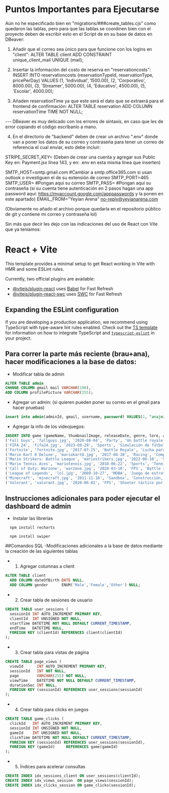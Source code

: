 # Puntos Importantes para Ejecutarse
Aún no he especificado bien en "migrations/###create_tables.cjs" como quedaron las tablas, pero para que las tablas se coordinen bien con el proyecto deben de escribir esto en el Script de <arenareservations> en su base de datos en DBeaver:
1. Añadir que el correo sea único para que funcione con los logins en "client":
ALTER TABLE client
ADD CONSTRAINT unique_client_mail UNIQUE (mail);

2. Insertar la información del costo de reserva en "reservationcosts":
INSERT INTO reservationcosts (reservationTypeId, reservationType, pricePerDay) VALUES
  (1, 'Individual', 1500.00),
  (2, 'Corporativo', 8000.00),
  (3, 'Streamer', 5000.00),
  (4, 'Educativo', 4500.00),
  (5, 'Escolar', 4000.00);

3. Añaden reservationTime ya que este será el dato que se extraerá para el frontend de confirmación:
ALTER TABLE reservation
ADD COLUMN reservationTime TIME NOT NULL;

--- DBeaver es muy delicado con los errores de sintaxis, en caso que les de error copiando el código escríbanlo a mano.


4. En el directorio de "backend" deben de crear un archivo ".env" donde van a poner los datos de su correo y contraseña para tener un correo de referencia el cual enviar, esto debe incluir:

STRIPE_SECRET_KEY= (Deben de crear una cuenta y agregar sus Public Key en: Payment.jsx línea 143, y en: .env en esta misma línea que inserten)

SMTP_HOST=smtp.gmail.com #Cambiar a smtp.office365.com si usan outlook o investiguen el de su extensión de correo
SMTP_PORT=465
SMTP_USER= #Pongan aquí su correo
SMTP_PASS= #Pongan aquí su contraseña (si su cuenta tiene autenticación en 2 pasos hagan una app password aquí: https://myaccount.google.com/apppasswords y la ponen en este apartado)
EMAIL_FROM="Yeyian Arena" <no-reply@yeyianarena.com>

(Obviamente no añado el archivo porque quedaría en el repositorio público de git y contiene mi correo y contraseña lol)

Sin más que decir les dejo con las indicaciones del uso de React con Vite que ya teníamos:

# React + Vite

This template provides a minimal setup to get React working in Vite with HMR and some ESLint rules.

Currently, two official plugins are available:

- [@vitejs/plugin-react](https://github.com/vitejs/vite-plugin-react/blob/main/packages/plugin-react) uses [Babel](https://babeljs.io/) for Fast Refresh
- [@vitejs/plugin-react-swc](https://github.com/vitejs/vite-plugin-react/blob/main/packages/plugin-react-swc) uses [SWC](https://swc.rs/) for Fast Refresh

## Expanding the ESLint configuration

If you are developing a production application, we recommend using TypeScript with type-aware lint rules enabled. Check out the [TS template](https://github.com/vitejs/vite/tree/main/packages/create-vite/template-react-ts) for information on how to integrate TypeScript and [`typescript-eslint`](https://typescript-eslint.io) in your project.


## Para correr la parte más reciente (brau+ana), hacer modificaciones a la base de datos:
- Modificar tabla de admin
```sql
ALTER TABLE admin
CHANGE COLUMN gmail mail VARCHAR(100),
ADD COLUMN profilePicture VARCHAR(255);
```

- Agregar un admin: (si quieren pueden poner su correo en el gmail para hacer pruebas)

```sql
insert into admin(adminId, gmail, username, password) VALUES(1, "anajmz345@gmail.com", "adminArena", "chivas123" )

```

- Agregar la info de los videojuegos:
```sql
INSERT INTO game (gameName, thumbnailImage, releaseDate, genre, lore, adminId) VALUES
('Fall Guys', 'fallguys.jpg', '2020-08-04', 'Party', 'Un battle royale de obstáculos caóticos y coloridos.', 1),
('FIFA 24', 'fifa24.jpg', '2023-09-29', 'Sports', 'Simulación de fútbol con licencias oficiales.', 1),
('Fortnite', 'fortnite.jpg', '2017-07-25', 'Battle Royale', 'Lucha para ser el último en pie en un mundo colorido.', 1),
('Mario Kart 8 Deluxe', 'mariokart8.jpg', '2017-04-28', 'Racing', 'Compite con tus personajes favoritos de Nintendo.', 1),
('Mario Strikers: Battle League', 'mariostrikers.jpg', '2022-06-10', 'Sports', 'Fútbol al estilo caótico del universo Mario.', 1),
('Mario Tennis Aces', 'mariotennis.jpg', '2018-06-22', 'Sports', 'Tennis arcade con personajes de Mario.', 1),
('Call of Duty: Warzone', 'warzone.jpg', '2020-03-10', 'FPS', 'Battle royale militar de alta intensidad.', 1),
('League of Legends', 'lol.jpg', '2009-10-27', 'MOBA', 'Juego de estrategia en equipo con campeones únicos.', 1),
('Minecraft', 'minecraft.jpg', '2011-11-18', 'Sandbox', 'Construcción, supervivencia y creatividad infinita.', 1),
('Valorant', 'valorant.jpg', '2020-06-02', 'FPS', 'Shooter táctico por equipos con habilidades.', 1);
```

## Instrucciones adicionales para poder ejecutar el dashboard de admin

- Instalar las librerías
```
  npm install recharts

  npm install swiper
```

##Comandos SQL
-Modificaciones adicionales a la base de datos mediante la creación de las siguientes tablas

- 1) Agregar columnas a client

```sql
ALTER TABLE client
  ADD COLUMN dateOfBirth DATE NULL,
  ADD COLUMN gender      ENUM('Male','Female','Other') NULL;
```

- 2) Crear tabla de sesiones de usuario

```sql
CREATE TABLE user_sessions (
  sessionId INT AUTO_INCREMENT PRIMARY KEY,
  clientId  INT UNSIGNED NOT NULL,     
  startTime DATETIME NOT NULL DEFAULT CURRENT_TIMESTAMP,
  endTime   DATETIME NULL,
  FOREIGN KEY (clientId) REFERENCES client(clientId)
);
```


- 3) Crear tabla para vistas de página

```sql
CREATE TABLE page_views (
  viewId      INT AUTO_INCREMENT PRIMARY KEY,
  sessionId   INT NOT NULL,
  page        VARCHAR(255) NOT NULL,
  viewTime    DATETIME NOT NULL DEFAULT CURRENT_TIMESTAMP,
  durationSec INT NULL,
  FOREIGN KEY (sessionId) REFERENCES user_sessions(sessionId)
);
```


- 4) Crear tabla para clicks en juegos

```sql
CREATE TABLE game_clicks (
  clickId   INT AUTO_INCREMENT PRIMARY KEY,
  sessionId INT UNSIGNED NOT NULL,
  gameId    INT UNSIGNED NOT NULL,
  clickTime DATETIME NOT NULL DEFAULT CURRENT_TIMESTAMP,
  FOREIGN KEY (sessionId) REFERENCES user_sessions(sessionId),
  FOREIGN KEY (gameId)     REFERENCES game(gameId)
);

```



- 5) Índices para acelerar consultas


```sql
CREATE INDEX idx_sessions_client ON user_sessions(clientId);
CREATE INDEX idx_views_session  ON page_views(sessionId);
CREATE INDEX idx_clicks_session ON game_clicks(sessionId);
```


